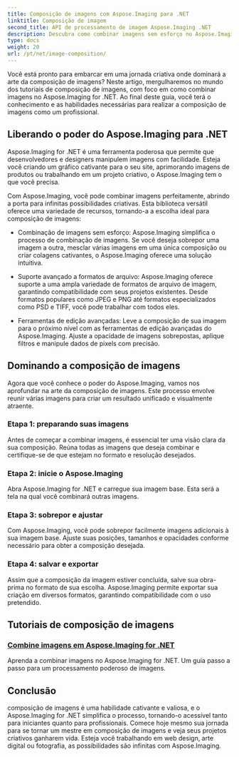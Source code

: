 ```yaml
---
title: Composição de imagens com Aspose.Imaging para .NET
linktitle: Composição de imagem
second_title: API de processamento de imagem Aspose.Imaging .NET
description: Descubra como combinar imagens sem esforço no Aspose.Imaging for .NET com nossos tutoriais abrangentes. Eleve suas habilidades de processamento de imagens hoje!
type: docs
weight: 20
url: /pt/net/image-composition/
---
```


Você está pronto para embarcar em uma jornada criativa onde dominará a arte da composição de imagens? Neste artigo, mergulharemos no mundo dos tutoriais de composição de imagens, com foco em como combinar imagens no Aspose.Imaging for .NET. Ao final deste guia, você terá o conhecimento e as habilidades necessárias para realizar a composição de imagens como um profissional.

## Liberando o poder do Aspose.Imaging para .NET

Aspose.Imaging for .NET é uma ferramenta poderosa que permite que desenvolvedores e designers manipulem imagens com facilidade. Esteja você criando um gráfico cativante para o seu site, aprimorando imagens de produtos ou trabalhando em um projeto criativo, o Aspose.Imaging tem o que você precisa.

Com Aspose.Imaging, você pode combinar imagens perfeitamente, abrindo a porta para infinitas possibilidades criativas. Esta biblioteca versátil oferece uma variedade de recursos, tornando-a a escolha ideal para composição de imagens:

- Combinação de imagens sem esforço: Aspose.Imaging simplifica o processo de combinação de imagens. Se você deseja sobrepor uma imagem a outra, mesclar várias imagens em uma única composição ou criar colagens cativantes, o Aspose.Imaging oferece uma solução intuitiva.

- Suporte avançado a formatos de arquivo: Aspose.Imaging oferece suporte a uma ampla variedade de formatos de arquivo de imagem, garantindo compatibilidade com seus projetos existentes. Desde formatos populares como JPEG e PNG até formatos especializados como PSD e TIFF, você pode trabalhar com todos eles.

- Ferramentas de edição avançadas: Leve a composição de sua imagem para o próximo nível com as ferramentas de edição avançadas do Aspose.Imaging. Ajuste a opacidade de imagens sobrepostas, aplique filtros e manipule dados de pixels com precisão.

## Dominando a composição de imagens

Agora que você conhece o poder do Aspose.Imaging, vamos nos aprofundar na arte da composição de imagens. Este processo envolve reunir várias imagens para criar um resultado unificado e visualmente atraente.

### Etapa 1: preparando suas imagens

Antes de começar a combinar imagens, é essencial ter uma visão clara da sua composição. Reúna todas as imagens que deseja combinar e certifique-se de que estejam no formato e resolução desejados.

### Etapa 2: inicie o Aspose.Imaging

Abra Aspose.Imaging for .NET e carregue sua imagem base. Esta será a tela na qual você combinará outras imagens.

### Etapa 3: sobrepor e ajustar

Com Aspose.Imaging, você pode sobrepor facilmente imagens adicionais à sua imagem base. Ajuste suas posições, tamanhos e opacidades conforme necessário para obter a composição desejada.

### Etapa 4: salvar e exportar

Assim que a composição da imagem estiver concluída, salve sua obra-prima no formato de sua escolha. Aspose.Imaging permite exportar sua criação em diversos formatos, garantindo compatibilidade com o uso pretendido.

## Tutoriais de composição de imagens
### [Combine imagens em Aspose.Imaging for .NET](./combine-images/)
Aprenda a combinar imagens no Aspose.Imaging for .NET. Um guia passo a passo para um processamento poderoso de imagens.

## Conclusão

composição de imagens é uma habilidade cativante e valiosa, e o Aspose.Imaging for .NET simplifica o processo, tornando-o acessível tanto para iniciantes quanto para profissionais. Comece hoje mesmo sua jornada para se tornar um mestre em composição de imagens e veja seus projetos criativos ganharem vida. Esteja você trabalhando em web design, arte digital ou fotografia, as possibilidades são infinitas com Aspose.Imaging.
